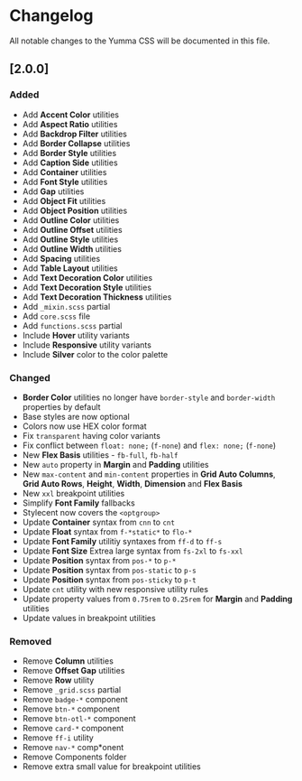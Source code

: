 # Changelog

All notable changes to the Yumma CSS will be documented in this file.

## [2.0.0]

### Added
- Add **Accent Color** utilities
- Add **Aspect Ratio** utilities
- Add **Backdrop Filter** utilities
- Add **Border Collapse** utilities
- Add **Border Style** utilities
- Add **Caption Side** utilities
- Add **Container** utilities
- Add **Font Style** utilities
- Add **Gap** utilities
- Add **Object Fit** utilities
- Add **Object Position** utilities
- Add **Outline Color** utilities
- Add **Outline Offset** utilities
- Add **Outline Style** utilities
- Add **Outline Width** utilities
- Add **Spacing** utilities
- Add **Table Layout** utilities
- Add **Text Decoration Color** utilities
- Add **Text Decoration Style** utilities
- Add **Text Decoration Thickness** utilities
- Add `_mixin.scss` partial
- Add `core.scss` file
- Add `functions.scss` partial
- Include **Hover** utility variants
- Include **Responsive** utility variants
- Include **Silver** color to the color palette

### Changed

- **Border Color** utilities no longer have `border-style` and `border-width` properties by default
- Base styles are now optional
- Colors now use HEX color format
- Fix `transparent` having color variants
- Fix conflict between `float: none;` (`f-none`) and `flex: none;` (`f-none`)
- New **Flex Basis** utilities - `fb-full`, `fb-half`
- New `auto` property in **Margin** and **Padding** utilities
- New `max-content` and `min-content` properties in **Grid Auto Columns**, **Grid Auto Rows**, **Height**, **Width**, **Dimension** and **Flex Basis**
- New `xxl` breakpoint utilities
- Simplify **Font Family** fallbacks
- Stylecent now covers the `<optgroup>`
- Update **Container** syntax from `cnn` to `cnt`
- Update **Float** syntax from `f-*static*` to `flo-*`
- Update **Font Family** utilitiy syntaxes from `ff-d` to `ff-s`
- Update **Font Size** Extrea large syntax from `fs-2xl` to `fs-xxl`
- Update **Position** syntax from `pos-*` to `p-*`
- Update **Position** syntax from `pos-static` to `p-s`
- Update **Position** syntax from `pos-sticky` to `p-t`
- Update `cnt` utility with new responsive utility rules
- Update property values from `0.75rem` to `0.25rem` for **Margin** and **Padding** utilities
- Update values in breakpoint utilities

### Removed
- Remove **Column** utilities
- Remove **Offset Gap** utilities
- Remove **Row** utility
- Remove `_grid.scss` partial
- Remove `badge-*` component
- Remove `btn-*` component
- Remove `btn-otl-*` component
- Remove `card-*` component
- Remove `ff-i` utility
- Remove `nav-*` comp*onent
- Remove Components folder
- Remove extra small value for breakpoint utilities